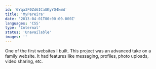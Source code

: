 ```yaml
---
id: '6Yqa3F0Zd6ICaUKyYQ4kmW'
title: 'MyPereira'
date: '2013-04-01T00:00:00.000Z'
languages: 'CSS'
type: 'Internal'
status: 'Unavailable'
images: ''
---
```


One of the first websites I built. This project was an advanced take on a family website. It had features like messaging, profiles, photo uploads, video sharing, etc.
